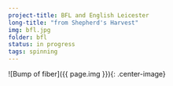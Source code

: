 ```yaml
---
project-title: BFL and English Leicester
long-title: "from Shepherd's Harvest"
img: bfl.jpg
folder: bfl
status: in progress
tags: spinning
---
```

![Bump of fiber]({{ page.img }}){: .center-image}
